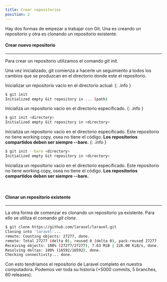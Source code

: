 ```yaml
---
title: Crear repositorios
position: 2
---
```

Hay dos formas de empezar a trabajar con Git. Una es creando un repositorio y otra es clonando un repositorio existente.

#### Crear nuevo repositorio
------
Para crear un repositorio utilizamos el comando *git init*.


Una vez inicializado, git comienza a hacerle un seguimiento a todos los cambios que se produzcan en el directorio donde este el repositorio.

Inicializar un repositorio vacío en el directorio actual:
{: .info }
```sh
$ git init
Initialized empty Git repository in ... (path)
```

Inicializa un repositorio vacío en el directorio especificado.
{: .info }
```sh
$ git init <directory>
Initialized empty Git repository in <directory>
```

Inicializa un repositorio vacío en el directorio especificado. Este repositorio no tiene working copy, osea no tiene el código. <strong> Los repositorios compartidos deben ser siempre --bare.</strong>
{: .info }
```sh
$ git init --bare <directory>
Initialized empty Git repository in <directory>
```
Inicializa un repositorio vacío en el directorio especificado. Este repositorio no tiene working copy, osea no tiene el código. <strong> Los repositorios compartidos deben ser siempre --bare.</strong>

<br>

#### Clonar un repositorio existente
------
La otra forma de comenzar es clonando un repositorio ya existente. Para ello se utiliza el comando *git clone*. 

```sh
$ git clone https://github.com/laravel/laravel.git
Cloning into 'laravel'...
remote: Counting objects: 27277, done.
remote: Total 27277 (delta 0), reused 0 (delta 0), pack-reused 27277
Receiving objects: 100% (27277/27277), 7.63 MiB | 226.00 KiB/s, done.
Resolving deltas: 100% (16592/16592), done.
Checking connectivity... done.
```

Con esto tendríamos el repositorio de Laravel completo en nuestra computadora. Podemos ver toda su historia (+5000 commits, 5 branches, 60 releases).







